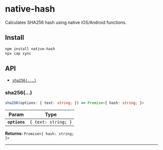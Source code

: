 # native-hash

Calculates SHA256 hash using native iOS/Android functions.

## Install

```bash
npm install native-hash
npx cap sync
```

## API

<docgen-index>

* [`sha256(...)`](#sha256)

</docgen-index>

<docgen-api>
<!--Update the source file JSDoc comments and rerun docgen to update the docs below-->

### sha256(...)

```typescript
sha256(options: { text: string; }) => Promise<{ hash: string; }>
```

| Param         | Type                           |
| ------------- | ------------------------------ |
| **`options`** | <code>{ text: string; }</code> |

**Returns:** <code>Promise&lt;{ hash: string; }&gt;</code>

--------------------

</docgen-api>
